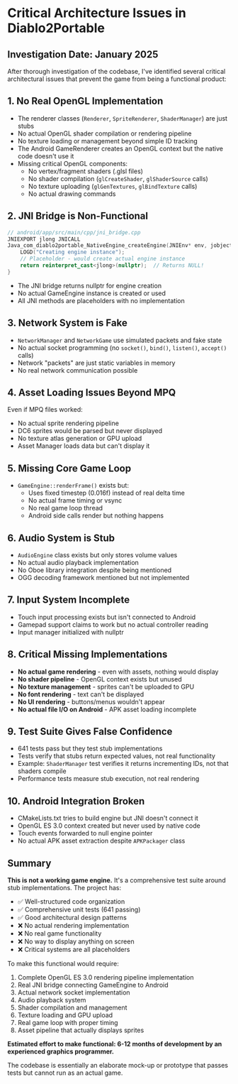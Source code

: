 # Critical Architecture Issues in Diablo2Portable

## Investigation Date: January 2025

After thorough investigation of the codebase, I've identified several critical architectural issues that prevent the game from being a functional product:

## 1. **No Real OpenGL Implementation**
- The renderer classes (`Renderer`, `SpriteRenderer`, `ShaderManager`) are just stubs
- No actual OpenGL shader compilation or rendering pipeline
- No texture loading or management beyond simple ID tracking
- The Android GameRenderer creates an OpenGL context but the native code doesn't use it
- Missing critical OpenGL components:
  - No vertex/fragment shaders (.glsl files)
  - No shader compilation (`glCreateShader`, `glShaderSource` calls)
  - No texture uploading (`glGenTextures`, `glBindTexture` calls)
  - No actual drawing commands

## 2. **JNI Bridge is Non-Functional**
```cpp
// android/app/src/main/cpp/jni_bridge.cpp
JNIEXPORT jlong JNICALL
Java_com_diablo2portable_NativeEngine_createEngine(JNIEnv* env, jobject /* this */) {
    LOGD("Creating engine instance");
    // Placeholder - would create actual engine instance
    return reinterpret_cast<jlong>(nullptr);  // Returns NULL!
}
```
- The JNI bridge returns nullptr for engine creation
- No actual GameEngine instance is created or used
- All JNI methods are placeholders with no implementation

## 3. **Network System is Fake**
- `NetworkManager` and `NetworkGame` use simulated packets and fake state
- No actual socket programming (no `socket()`, `bind()`, `listen()`, `accept()` calls)
- Network "packets" are just static variables in memory
- No real network communication possible

## 4. **Asset Loading Issues Beyond MPQ**
Even if MPQ files worked:
- No actual sprite rendering pipeline
- DC6 sprites would be parsed but never displayed
- No texture atlas generation or GPU upload
- Asset Manager loads data but can't display it

## 5. **Missing Core Game Loop**
- `GameEngine::renderFrame()` exists but:
  - Uses fixed timestep (0.016f) instead of real delta time
  - No actual frame timing or vsync
  - No real game loop thread
  - Android side calls render but nothing happens

## 6. **Audio System is Stub**
- `AudioEngine` class exists but only stores volume values
- No actual audio playback implementation
- No Oboe library integration despite being mentioned
- OGG decoding framework mentioned but not implemented

## 7. **Input System Incomplete**
- Touch input processing exists but isn't connected to Android
- Gamepad support claims to work but no actual controller reading
- Input manager initialized with nullptr

## 8. **Critical Missing Implementations**
- **No actual game rendering** - even with assets, nothing would display
- **No shader pipeline** - OpenGL context exists but unused
- **No texture management** - sprites can't be uploaded to GPU
- **No font rendering** - text can't be displayed
- **No UI rendering** - buttons/menus wouldn't appear
- **No actual file I/O on Android** - APK asset loading incomplete

## 9. **Test Suite Gives False Confidence**
- 641 tests pass but they test stub implementations
- Tests verify that stubs return expected values, not real functionality
- Example: `ShaderManager` test verifies it returns incrementing IDs, not that shaders compile
- Performance tests measure stub execution, not real rendering

## 10. **Android Integration Broken**
- CMakeLists.txt tries to build engine but JNI doesn't connect it
- OpenGL ES 3.0 context created but never used by native code
- Touch events forwarded to null engine pointer
- No actual APK asset extraction despite `APKPackager` class

## Summary

**This is not a working game engine.** It's a comprehensive test suite around stub implementations. The project has:

- ✅ Well-structured code organization
- ✅ Comprehensive unit tests (641 passing)
- ✅ Good architectural design patterns
- ❌ No actual rendering implementation
- ❌ No real game functionality
- ❌ No way to display anything on screen
- ❌ Critical systems are all placeholders

To make this functional would require:
1. Complete OpenGL ES 3.0 rendering pipeline implementation
2. Real JNI bridge connecting GameEngine to Android
3. Actual network socket implementation
4. Audio playback system
5. Shader compilation and management
6. Texture loading and GPU upload
7. Real game loop with proper timing
8. Asset pipeline that actually displays sprites

**Estimated effort to make functional: 6-12 months of development by an experienced graphics programmer.**

The codebase is essentially an elaborate mock-up or prototype that passes tests but cannot run as an actual game.